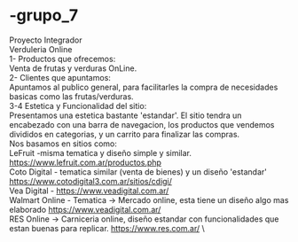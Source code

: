 # -grupo_7
Proyecto Integrador\
Verduleria Online \
1- Productos que ofrecemos:\
Venta de frutas y verduras OnLine. \
2- Clientes que apuntamos:\
Apuntamos al publico general, para facilitarles la compra de necesidades basicas como las frutas/verduras. \
3-4 Estetica y Funcionalidad del sitio:\
Presentamos una estetica bastante 'estandar'. El sitio tendra un encabezado con una barra de navegacion, los productos que vendemos divididos en categorias, y un carrito para finalizar las compras.\
Nos basamos en sitios como: \
LeFruit -misma tematica y diseño simple y similar. https://www.lefruit.com.ar/productos.php \
Coto Digital - tematica similar (venta de bienes) y un diseño 'estandar' https://www.cotodigital3.com.ar/sitios/cdigi/ \
Vea Digital - https://www.veadigital.com.ar/ \
Walmart Online - Tematica -> Mercado online, esta tiene un diseño algo mas elaborado https://www.veadigital.com.ar/ \
RES Online -> Carniceria online, diseño estandar con funcionalidades que estan buenas para replicar. https://www.res.com.ar/ \

